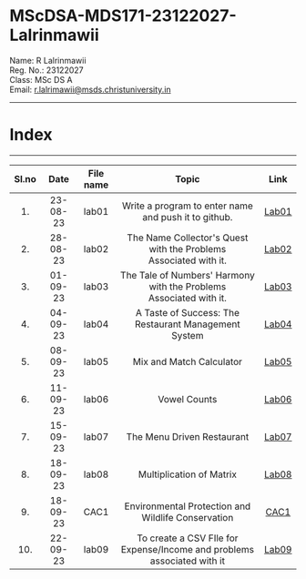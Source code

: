 # MScDSA-MDS171-23122027-Lalrinmawii

Name: R Lalrinmawii   
Reg. No.: 23122027   
Class: MSc DS A          
Email: r.lalrimawii@msds.christuniversity.in



***
# **Index**
***                              



|Sl.no|Date|File name|Topic|Link|
|:----:|:----:|:---:|:----:|:----:|
|1.|23-08-23|lab01|Write a program to enter name and push it to github.|[Lab01](https://github.com/rLalrinmawii/MScDSA-MDS171-23122027-Lalrinmawii/blob/17b3c12cd205bbceb72123a13a887230ada9dc38/Lab01.ipynb)|
|2.|28-08-23|lab02|The Name Collector's Quest with the Problems Associated with it.|[Lab02](https://github.com/rLalrinmawii/MScDSA-MDS171-23122027-Lalrinmawii/blob/17b3c12cd205bbceb72123a13a887230ada9dc38/Lab02.ipynb)|
|3.|01-09-23|lab03|The Tale of Numbers' Harmony with the Problems Associated with it.|[Lab03](https://github.com/rLalrinmawii/MScDSA-MDS171-23122027-Lalrinmawii/blob/17b3c12cd205bbceb72123a13a887230ada9dc38/Lab03.ipynb)|
|4.|04-09-23|lab04|A Taste of Success: The Restaurant Management System|[Lab04](https://github.com/rLalrinmawii/MScDSA-MDS171-23122027-Lalrinmawii/blob/17b3c12cd205bbceb72123a13a887230ada9dc38/Lab04.ipynb)|
|5.|08-09-23|lab05|Mix and Match Calculator|[Lab05](https://github.com/rLalrinmawii/MScDSA-MDS171-23122027-Lalrinmawii/tree/f3025d84f3f3d5341583fde0ea73c253b797b38b/Lab05)|
|6.|11-09-23|lab06|Vowel Counts|[Lab06](https://github.com/rLalrinmawii/MScDSA-MDS171-23122027-Lalrinmawii/blob/05d3ea0c5b25c6ebb6331e34bd8ffc710df59218/Lab06.ipynb)|
|7.|15-09-23|lab07|The Menu Driven Restaurant |[Lab07](https://github.com/rLalrinmawii/MScDSA-MDS171-23122027-Lalrinmawii/blob/41cf16e3037813c5219a926308ffff85befc519c/lab07.ipynb)|
|8.|18-09-23|lab08|Multiplication of Matrix |[Lab08](https://github.com/rLalrinmawii/MScDSA-MDS171-23122027-Lalrinmawii/blob/3fa7922af88e18b2f26753139bc9a4f8a0388d60/lab08.ipynb)|
|9.|18-09-23|CAC1|Environmental Protection and Wildlife Conservation|[CAC1](https://github.com/rLalrinmawii/MScDSA-MDS171-23122027-Lalrinmawii/blob/6031a146a77f2abaeda5b4ac8f4fb3d7a69bcacb/CAC.ipynb)|
|10.|22-09-23|lab09|To create a CSV FIle for Expense/Income and problems associated with it|[Lab09](https://github.com/rLalrinmawii/MScDSA-MDS171-23122027-Lalrinmawii/tree/8501a68f01d15db960c0fa2a1885e8885f2e0a9b/Lab09)|